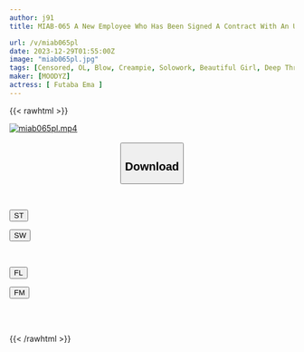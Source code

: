```yaml
---
author: j91
title: MIAB-065 A New Employee Who Has Been Signed A Contract With An Unreasonable Power-harassing Boss Who Hates Him And Makes Him Cum 20 Times In One Day.Furthermore...~If He Doesn't Make You Cum In 5 Minutes After Sucking His Dick, He Will Be Punished For Sex With A Raw Creampie~ Futaba Emma

url: /v/miab065pl
date: 2023-12-29T01:55:00Z
image: "miab065pl.jpg"
tags: [Censored, OL, Blow, Creampie, Solowork, Beautiful Girl, Deep Throating	]
maker: [MOODYZ]
actress: [ Futaba Ema ]
---
```



{{< rawhtml >}}

<div class="video" data-videoid="adBJldyePVCxq7L">
    <a href="javascript:;">
        <img src="/v/miab065pl/miab065pl.jpg" width="WIDTH" height="HEIGHT" alt="miab065pl.mp4" loading="lazy">
    </a>
</div>

<script type="text/javascript" src="https://j91.asia/asset/on-demand-st.js"></script>

<br>
  <link rel="stylesheet" href="https://j91.asia/asset/bs5.css">
  
  <center>
  <button class="btn btn-primary" type="button" data-bs-toggle="collapse" data-bs-target=".multi-collapse" aria-expanded="false" aria-controls="multiCollapseExample1 multiCollapseExample2"><h2>Download</h2></button></center>
</p>
<div class="row">
  <div class="col">
    <div class="collapse multi-collapse" id="multiCollapseExample1">
      <div class="card card-body">
	      	      <br>
<div class="buttons">  
<p><a href="https://streamtape.to/v/adBJldyePVCxq7L" target="_blank"><button class="btn-hover color-3"><i class="fa fa-download"></i> ST</button></a></p>
<p><a href="https://flaswish.com/b077dqdgfsci" target="_blank"><button class="btn-hover color-2"><i class="fa fa-download"></i> SW</button></a></p></div>
    </div>
  </div>
</div>
  <div class="col">
    <div class="collapse multi-collapse" id="multiCollapseExample2">
      <div class="card card-body">
	      <br>
<div class="buttons">
<p><a href="javascript:;" target="_blank"><button class="btn-hover color-9"><i class="fa fa-download"></i> FL</button></a></p>
<p><a href="javascript:;" target="_blank"><button class="btn-hover color-8"><i class="fa fa-download"></i> FM</button></a></p></div>
<br><br>
      </div>
    </div>
  </div>
</div>

{{< /rawhtml >}}